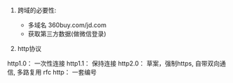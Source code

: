 1. 跨域的必要性:
    - 多域名  360buy.com/jd.com
    - 获取第三方数据(做微信登录)

2. http协议

http1.0： 一次性连接
http1.1： 保持连接
http2.0： 草案，强制https, 自带双向通信, 多路复用
rfc http： 一套编号
